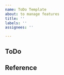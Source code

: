 ```yaml
---
name: ToDo Template
about: to manage features
title: ''
labels: ''
assignees: ''

---
```


## ToDo

## Reference
